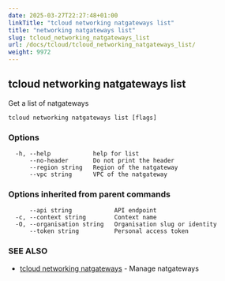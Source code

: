 ```yaml
---
date: 2025-03-27T22:27:48+01:00
linkTitle: "tcloud networking natgateways list"
title: "networking natgateways list"
slug: tcloud_networking_natgateways_list
url: /docs/tcloud/tcloud_networking_natgateways_list/
weight: 9972
---
```

## tcloud networking natgateways list

Get a list of natgateways

```
tcloud networking natgateways list [flags]
```

### Options

```
  -h, --help            help for list
      --no-header       Do not print the header
      --region string   Region of the natgateway
      --vpc string      VPC of the natgateway
```

### Options inherited from parent commands

```
      --api string            API endpoint
  -c, --context string        Context name
  -O, --organisation string   Organisation slug or identity
      --token string          Personal access token
```

### SEE ALSO

* [tcloud networking natgateways](/docs/tcloud/tcloud_networking_natgateways/)	 - Manage natgateways

